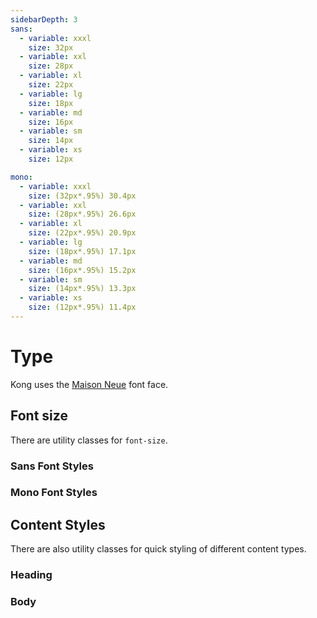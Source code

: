 ```yaml
---
sidebarDepth: 3
sans:
  - variable: xxxl
    size: 32px
  - variable: xxl
    size: 28px
  - variable: xl
    size: 22px
  - variable: lg
    size: 18px
  - variable: md
    size: 16px
  - variable: sm
    size: 14px
  - variable: xs
    size: 12px

mono:
  - variable: xxxl
    size: (32px*.95%) 30.4px
  - variable: xxl
    size: (28px*.95%) 26.6px
  - variable: xl
    size: (22px*.95%) 20.9px
  - variable: lg
    size: (18px*.95%) 17.1px
  - variable: md
    size: (16px*.95%) 15.2px
  - variable: sm
    size: (14px*.95%) 13.3px
  - variable: xs
    size: (12px*.95%) 11.4px
---
```


# Type

Kong uses the [Maison Neue](https://www.milieugrotesque.com/typefaces/maison-neue/) font face.

## Font size

There are utility classes for `font-size`.

### Sans Font Styles
<div>
  <text-block
    v-for="(font, key, i) in $page.frontmatter.sans"
    :key="i"
    prefix="type-"
    :font-size="font.size"
    :variable-name="font.variable" />
</div>

### Mono Font Styles
<div>
  <text-block
    v-for="(font, key, i) in $page.frontmatter.mono"
    :key="i"
    font-type="mono"
    prefix="type-"
    :font-size="font.size"
    :variable-name="font.variable" /> 
</div>

<script lang="ts">
export default {
  beforeMount() {
    const styles = Array.from(document.styleSheets)
      .filter(sheet => sheet.href === null || sheet.href.startsWith(window.location.origin))
      .reduce((acc, sheet) => {
        const rules = Array.from(sheet.cssRules).filter((rule) => {
          return rule.selectorText && rule.selectorText.startsWith('.style-')
        }, [])

        if (rules.length) {
          acc = [
            ...acc,
            ...rules.reduce((acc, rule) => {
              return [ ...acc, rule.selectorText.substring(1, rule.selectorText.length) ]
            }, [])
          ]
        }

        return acc
      }, [])

    this.$page.headingStyles = styles.length ? styles.filter(i => i.includes('heading')) : []
    this.$page.bodyStyles = styles.length ? styles.filter(i => i.includes('body')) : []
  }
}
</script>

## Content Styles

There are also utility classes for quick styling of different content types.

### Heading

<div>
  <text-block
    v-if="$page.headingStyles"
    v-for="className in $page.headingStyles"
    :key="className"
    :styleClasses="className"
    :variable-name="className" /> 
</div>

### Body

<div>
  <text-block
    v-if=" $page.bodyStyles"
    v-for="className in $page.bodyStyles"
    :key="className"
    :styleClasses="className" 
    :variable-name="className" /> 
</div>
